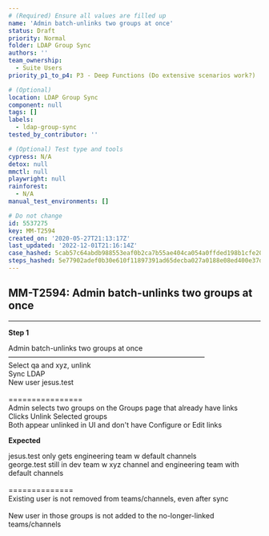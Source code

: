 ```yaml
---
# (Required) Ensure all values are filled up
name: 'Admin batch-unlinks two groups at once'
status: Draft
priority: Normal
folder: LDAP Group Sync
authors: ''
team_ownership:
  - Suite Users
priority_p1_to_p4: P3 - Deep Functions (Do extensive scenarios work?)

# (Optional)
location: LDAP Group Sync
component: null
tags: []
labels:
  - ldap-group-sync
tested_by_contributor: ''

# (Optional) Test type and tools
cypress: N/A
detox: null
mmctl: null
playwright: null
rainforest:
  - N/A
manual_test_environments: []

# Do not change
id: 5537275
key: MM-T2594
created_on: '2020-05-27T21:13:17Z'
last_updated: '2022-12-01T21:16:14Z'
case_hashed: 5cab57c64abdb988553eaf0b2ca7b55ae404ca054a0ffded198b1cfe20234d9a8dd5ac3164fbc525b85582105e01f0e6
steps_hashed: 5e77902adef0b30e610f11897391ad65decba027a0188e08ed400e37ddd02bcca72c1e2a24a9c7ae7a5bc4cdc1a77f64
---
```


<!-- (Auto-generated) Based on frontmatter's "key" and "name" -->

## MM-T2594: Admin batch-unlinks two groups at once

---

**Step 1**

Admin batch-unlinks two groups at once\
————————————————————————————\
Select qa and xyz, unlink\
Sync LDAP\
New user jesus.test\
\
\================\
Admin selects two groups on the Groups page that already have links\
Clicks Unlink Selected groups\
Both appear unlinked in UI and don't have Configure or Edit links

**Expected**

jesus.test only gets engineering team w default channels\
george.test still in dev team w xyz channel and engineering team with default channels\
\
\==============\
Existing user is not removed from teams/channels, even after sync\
\
New user in those groups is not added to the no-longer-linked teams/channels
